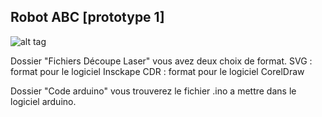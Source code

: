 ## Robot ABC [prototype 1]

![alt tag](https://framagit.org/RobotsLibres/images/raw/master/001.png)

Dossier "Fichiers Découpe Laser" vous avez deux choix de format.
SVG : format pour le logiciel Insckape
CDR : format pour le logiciel CorelDraw

Dossier "Code arduino" vous trouverez le fichier .ino a mettre dans le logiciel arduino.